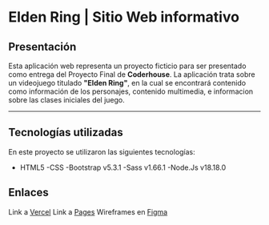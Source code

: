 # Elden Ring | Sitio Web informativo
## Presentación
Esta aplicación web representa un proyecto ficticio para ser presentado como entrega del Proyecto Final de **Coderhouse**.
La aplicación trata sobre un videojuego titulado **"Elden Ring"**, en la cual se encontrará contenido como información de los personajes, contenido multimedia, e informacion sobre las clases iniciales del juego.

------------

## Tecnologías utilizadas
En este proyecto se utilizaron las siguientes tecnologías:
- HTML5
-CSS
-Bootstrap v5.3.1
-Sass v1.66.1
-Node.Js v18.18.0

## Enlaces
Link a [Vercel](http://https://elden-ring-sitio-web.vercel.app/index.html "Vercel")
Link a [Pages](http://https://schmidtalejo.github.io/ProyectoFinalCoderhouse/ "Pages")
Wireframes en [Figma](http://https://www.figma.com/file/4rNk4VZULL9O9zqU8fYgZq/Wireframes?type=design&node-id=0%3A1&mode=design&t=iZDegtqJkJP1Skti-1 "Figma")
